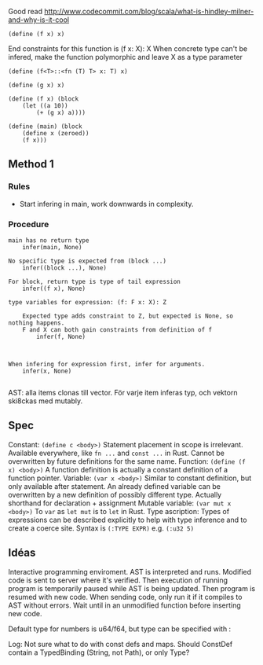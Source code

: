 Good read http://www.codecommit.com/blog/scala/what-is-hindley-milner-and-why-is-it-cool

```
(define (f x) x)
```

End constraints for this function is (f x: X): X
When concrete type can't be infered, make the function polymorphic and leave X as a type parameter
```
(define (f<T>::<fn (T) T> x: T) x)
```


```
(define (g x) x)

(define (f x) (block
	(let ((a 10))
		(+ (g x) a))))

(define (main) (block
	(define x (zeroed))
	(f x)))
```


## Method 1

### Rules

- Start infering in main, work downwards in complexity.

### Procedure

```
main has no return type
	infer(main, None)

No specific type is expected from (block ...)
	infer((block ...), None)

For block, return type is type of tail expression
	infer((f x), None)

type variables for expression: (f: F x: X): Z

	Expected type adds constraint to Z, but expected is None, so nothing happens.
	F and X can both gain constraints from definition of f
		infer(f, None)



When infering for expression first, infer for arguments.
	infer(x, None)


```

AST: alla items clonas till vector. För varje item inferas typ, och vektorn ski8ckas med mutably.

## Spec

Constant: `(define c <body>)`
	Statement placement in scope is irrelevant. Available everywhere, like `fn ...` and `const ...`
	in Rust. Cannot be overwritten by future definitions for the same name.
Function: `(define (f x) <body>)`
	A function definition is actually a constant definition of a function pointer.
Variable: `(var x <body>)`
	Similar to constant definition, but only available after statement. An already defined
	variable can be overwritten by a new definition of possibly different type.
	Actually shorthand for declaration + assignment
Mutable variable: `(var mut x <body>)`
	To `var` as `let mut` is to `let` in Rust.
Type ascription:
	Types of expressions can be described explicitly to help with type inference and to create a
	coerce site. Syntax is `(:TYPE EXPR)` e.g. `(:u32 5)`

## Idéas

Interactive programming enviroment. AST is interpreted and runs. Modified code is sent to server
where it's verified. Then execution of running program is temporarily paused while AST is being
updated. Then program is resumed with new code.
When sending code, only run it if it compiles to AST without errors. Wait until in an unmodified
function before inserting new code.

Default type for numbers is u64/f64, but type can be specified with :

Log:
Not sure what to do with const defs and maps. Should ConstDef contain a TypedBinding
(String, not Path), or only Type?
